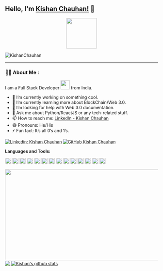 ## Hello, I'm [Kishan Chauhan!](https://imkishan.com/) 👋

<div id="header" align="center">
  <img src="https://media.giphy.com/media/M9gbBd9nbDrOTu1Mqx/giphy.gif" width="100"/>
</div>
<p align="left"> <img src="https://komarev.com/ghpvc/?username=KishanChauhan&label=Views&color=blue&style=plastic" alt="KishanChauhan" /> </p>

---
### :man_technologist: About Me :
I am a Full Stack Developer <img src="https://media.giphy.com/media/WUlplcMpOCEmTGBtBW/giphy.gif" width="30"> from India.

- 🔭 I’m currently working on something cool.
- 🌱 I’m currently learning more about BlockChain/Web 3.0.
- 🤔 I’m looking for help with Web 3.0 documentation.
- 💬 Ask me about Python/ReactJS or any tech-related stuff.
- 📫 How to reach me: [LinkedIn - Kishan Chauhan](https://www.linkedin.com/in/kishan-chauhan-202952169/)
- 😄 Pronouns: He/His
- ⚡ Fun fact: It’s all 0’s and 1’s.

[![Linkedin: Kishan Chauhan](https://img.shields.io/badge/-imkishan-blue?style=flat-square&logo=Linkedin&logoColor=white&link=https://www.linkedin.com/in/kishan-chauhan-202952169/)](https://www.linkedin.com/in/kishan-chauhan-202952169/)
[![GitHub Kishan Chauhan](https://img.shields.io/github/followers/KishanChauhan?label=follow&style=social)](https://github.com/KishanChauhan)


**Languages and Tools:**

<code><img height="20" src="https://upload.wikimedia.org/wikipedia/commons/thumb/c/c3/Python-logo-notext.svg/1869px-Python-logo-notext.svg.png"></code>
<code><img height="20" src="https://www.djangoproject.com/m/img/logos/django-logo-positive.png"></code>
<code><img height="20" src="https://repository-images.githubusercontent.com/203664833/cb492980-d0ad-11e9-8409-24df853c7078"></code>
<code><img height="20" src="https://camo.githubusercontent.com/86d9ca3437f5034da052cf0fd398299292aab0e4479b58c20f2fc37dd8ccbe05/68747470733a2f2f666173746170692e7469616e676f6c6f2e636f6d2f696d672f6c6f676f2d6d617267696e2f6c6f676f2d7465616c2e706e67"></code>
<code><img height="20" src="https://www.freepnglogos.com/uploads/javascript-png/javascript-logo-transparent-logo-javascript-images-3.png"></code>
<code><img height="20" src="https://upload.wikimedia.org/wikipedia/commons/thumb/a/a7/React-icon.svg/2300px-React-icon.svg.png"></code>
<code><img height="20" src="https://redux.js.org/img/redux-logo-landscape.png"></code>
<code><img height="20" src="https://tkdodo.eu/blog/static/e34c9bdb709f49c90b76af647160ca18/73f08/react-query.png"></code>
<code><img height="20" src="https://w7.pngwing.com/pngs/915/519/png-transparent-typescript-hd-logo-thumbnail.png"></code>
<code><img height="20" src="https://upload.wikimedia.org/wikipedia/commons/thumb/8/8e/Nextjs-logo.svg/800px-Nextjs-logo.svg.png"></code>
<code><img height="20" src="https://cdn.pixabay.com/photo/2015/04/23/17/41/node-js-736399__480.png"></code>
<code><img height="20" src="https://cdn3d.iconscout.com/3d/free/thumb/html-5728485-4781249.png"></code>
<code><img height="20" src="https://avatars.githubusercontent.com/u/5429470?s=280&v=4"></code>
<code><img height="20" src="https://images.g2crowd.com/uploads/product/image/social_landscape/social_landscape_8a31c306355eb532650043bf039d70a7/python-celery.png"></code>

<div align="center">
  <img src="https://media.giphy.com/media/dWesBcTLavkZuG35MI/giphy.gif" width="600" height="300"/>
</div>
<a href="https://github.com/KishanChauhan">
  <img align="center" src="https://github-readme-stats.vercel.app/api/top-langs/?username=KishanChauhan&theme=light&hide_langs_below=1" />
</a>

<a href="https://github.com/KishanChauhan">
 <img align="center" src="https://github-readme-stats.vercel.app/api?username=KishanChauhan&show_icons=true&theme=light&line_height=27" alt="Kishan's github stats"/>
</a>


